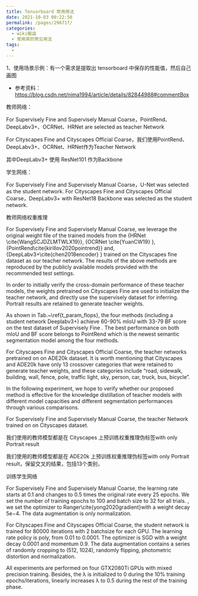```yaml
---
title: Tensorboard 常用用法
date: 2021-10-03 00:22:50
permalink: /pages/29671f/
categories:
  - wiki搬运
  - 常用库的常见用法
tags:
  - 
---
```

1、使用场景示例：有一个需求是提取出 tensorboard 中保存的性能值，然后自己画图

- 参考资料：https://blog.csdn.net/nima1994/article/details/82844988#commentBox



教师网络：

For Supervisely Fine and Supervisely Manual Coarse，PointRend、DeepLabv3+、OCRNet、HRNet are selected as teacher Network

For Cityscapes Fine and Cityscapes Official Coarse，我们使用PointRend、DeepLabv3+、OCRNet、HRNet作为Teacher Network

其中DeepLabv3+ 使用 ResNet101 作为Backbone



学生网络：

For Supervisely Fine and Supervisely Manual Coarse，U-Net was selected as the student network. For Cityscapes Fine and Cityscapes Official Coarse，DeepLabv3+ with ResNet18 Backbone was selected as the student network.



教师网络权重推理

For Supervisely Fine and Supervisely Manual Coarse, we leverage the original weight file of the trained models from the {HRNet \cite{WangSCJDZLMTWLX19}}, {OCRNet \cite{YuanCW19} }, {PointRend\cite{kirillov2020pointrend}} and, {DeepLabv3+\cite{chen2018encoder} }  trained on the Cityscapes fine dataset as our teacher network. The results of the above methods are reproduced by the publicly available models provided with the recommended test settings. 

In order to initially verify the cross-domain performance of these teacher models, the weights pretrained on Cityscapes Fine are used to initialize the teacher network, and directly use the supervisely dataset for inferring. Portrait results are retained to generate teacher weights.

As shown in Tab.~\ref{t_param_flops}, the four methods (including a student network Deeplabv3+) achieve 60-90\% mIoU with 33-79 BF score on the test dataset of Supervisely Fine . The best performance on both mIoU and BF score belongs to PointRend which is the newest semantic segmentation model among the four methods. 



For Cityscapes Fine and Cityscapes Official Coarse, the teacher networks pretrained on on ADE20k dataset. It is worth mentioning that Cityscapes and ADE20k have only 13 crossover categories that were retained to generate teacher weights, and these categories include “road, sidewalk, building, wall, fence, pole, traffic light, sky, person, car, truck, bus, bicycle”.

In the following experiment, we hope to verify whether our proposed method is effective for the knowledge distillation of teacher models with different model capacities and different segmentation performances through various comparisons.



For Supervisely Fine and Supervisely Manual Coarse, the teacher Network trained on on Cityscapes dataset.

我们使用的教师模型都是在 Cityscapes 上预训练权重推理伪标签with only Portrait result





我们使用的教师模型都是在 ADE20k 上预训练权重推理伪标签with only Portrait result，保留交叉的结果，包括13个类别，





训练学生网络

For Supervisely Fine and Supervisely Manual Coarse, the  learning  rate  starts  at  0.1  and  changes  to  0.5  times  the original rate every  25 epochs. We set the  number of training epochs  to  100  and  batch  size  to  32  for  all  trials.    , we set the optimizer to Ranger\cite{yong2020gradient}with a weight decay 5e−4. The  data  augmentation is only normalization.

For Cityscapes Fine and Cityscapes Official Coarse, the student network is trained for 80000 iterations with 2 batchsize for each GPU. The learning rate  policy  is  poly, from 0.01 to 0.0001. The optimizer is SGD with a weight decay 0.0001 and  momentum 0.9. The  data  augmentation  contains  a  series  of   randomly cropping to (512, 1024), randomly flipping, photometric distortion and normalization.

All experiments are performed on four GTX2080Ti GPUs with mixed precision training. Besides, the λ is initialized to  0  during  the  10% training epochs/iterations,  linearly increases λ to  0.5  during the rest of the training phase.